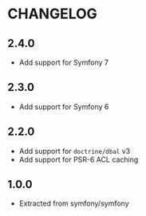 CHANGELOG
=========

2.4.0
-----

 * Add support for Symfony 7

2.3.0
-----

 * Add support for Symfony 6

2.2.0
-----

 * Add support for `doctrine/dbal` v3
 * Add support for PSR-6 ACL caching

1.0.0
-----

 * Extracted from symfony/symfony
